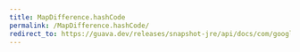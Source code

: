 ```yaml
---
title: MapDifference.hashCode
permalink: /MapDifference.hashCode/
redirect_to: https://guava.dev/releases/snapshot-jre/api/docs/com/google/common/collect/MapDifference.html#hashCode--
---
```

